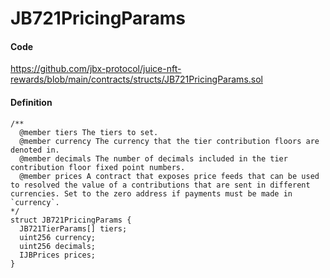 # JB721PricingParams

#### Code

https://github.com/jbx-protocol/juice-nft-rewards/blob/main/contracts/structs/JB721PricingParams.sol

#### Definition

```
/**
  @member tiers The tiers to set.
  @member currency The currency that the tier contribution floors are denoted in.
  @member decimals The number of decimals included in the tier contribution floor fixed point numbers.
  @member prices A contract that exposes price feeds that can be used to resolved the value of a contributions that are sent in different currencies. Set to the zero address if payments must be made in `currency`.
*/
struct JB721PricingParams {
  JB721TierParams[] tiers;
  uint256 currency;
  uint256 decimals;
  IJBPrices prices;
}
```
